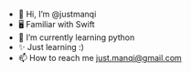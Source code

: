 - 👋 Hi, I’m @justmanqi
- 🖥️ Familiar with Swift 
- 🌱 I’m currently learning python
- ✨ Just learning :)
- 📫 How to reach me just.manqi@gmail.com

<!---
justmanqi/justmanqi is a ✨ special ✨ repository because its `README.md` (this file) appears on your GitHub profile.
You can click the Preview link to take a look at your changes.
--->
